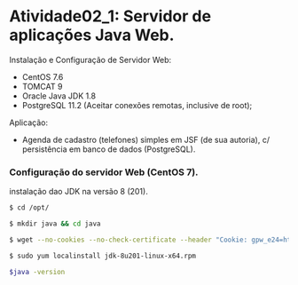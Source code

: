 # Atividade02_1: Servidor de aplicações Java Web.

Instalação e Configuração de Servidor Web:

-   CentOS 7.6
-   TOMCAT 9
-   Oracle Java JDK 1.8
-   PostgreSQL 11.2 (Aceitar conexões remotas, inclusive de root);

Aplicação:

-   Agenda de cadastro (telefones) simples em JSF (de sua autoria), c/ persistência em banco de dados (PostgreSQL).

### Configuração do servidor Web (CentOS 7).

instalação dao JDK na versão 8 (201).

```sh
$ cd /opt/

$ mkdir java && cd java

$ wget --no-cookies --no-check-certificate --header "Cookie: gpw_e24=http%3A%2F%2Fwww.oracle.com%2F; oraclelicense=accept-securebackup-cookie" "https://download.oracle.com/otn-pub/java/jdk/8u201-b09/42970487e3af4f5aa5bca3f542482c60/jdk-8u201-linux-x64.rpm"

$ sudo yum localinstall jdk-8u201-linux-x64.rpm

$java -version
```
